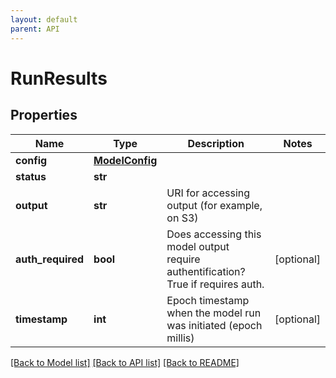 ```yaml
---
layout: default
parent: API
---
```


# RunResults

## Properties

Name | Type | Description | Notes
------------ | ------------- | ------------- | -------------
**config** | [**ModelConfig**](ModelConfig.md) |  | 
**status** | **str** |  | 
**output** | **str** | URI for accessing output (for example, on S3) | 
**auth_required** | **bool** | Does accessing this model output require authentification? True if requires auth. | [optional] 
**timestamp** | **int** | Epoch timestamp when the model run was initiated (epoch millis) | [optional] 

[[Back to Model list]](../README.md#documentation-for-models) [[Back to API list]](../README.md#documentation-for-api-endpoints) [[Back to README]](../README.md)

